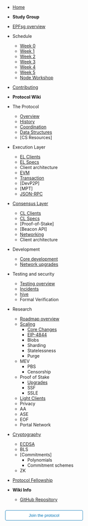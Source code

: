 - [Home](readme.md)
- **Study Group**
- [EPFsg overview](/eps/intro.md)
- Schedule
  - [Week 0](/eps/week0.md)
  - [Week 1](/eps/week1.md)
  - [Week 2](/eps/week2.md)
  - [Week 3](/eps/week3.md)
  - [Week 4](/eps/week4.md)
  - [Week 5](/eps/week5.md)
  - [Node Workshop](/eps/nodes_workshop.md)
- [Contributing](contributing.md)
- **Protocol Wiki**
- The Protocol
  - [Overview](/wiki/protocol/overview.md)
  - [History](/wiki/protocol/history.md)
  - [Coordination](/wiki/protocol/pm.md)
  - [Data Structures](/wiki/protocol/data-structures.md)
  - [CS Resources]
- Execution Layer
  - [EL Clients](/wiki/EL/el-clients.md)
  - [EL Specs](/wiki/EL/el-specs.md)
  - Client architecture
  - [EVM](/wiki/EL/evm.md)
  - [Transaction](/wiki/EL/transaction.md)
  - [DevP2P]
  - [MPT]
  - [JSON-RPC](/wiki/EL/JSON-RPC.md)
- [Consensus Layer](/wiki/CL/overview.md)
  - [CL Clients](/wiki/CL/cl-clients.md)
  - [CL Specs](/wiki/CL/cl-specs.md)
  - [Proof-of-Stake]
  - [Beacon API]
  - [Networking](/wiki/CL/cl-networking.md)
  - Client architecture
- Development
  - [Core development](/wiki/dev/core-development.md)
  - [Network upgrades](/wiki/dev/upgrades.md)
- Testing and security
  - [Testing overview](/wiki/testing/overview.md)
  - [Incidents](/wiki/testing/incidents.md)
  - [hive](/wiki/testing/hive.md)
  - Formal Verification
- Research
  - [Roadmap overview](/wiki/research/roadmap.md)
  - [Scaling](/wiki/research/scaling/scaling.md)
    - [Core Changes](/wiki/research/scaling/core-changes/core-changes.md)
    - [EIP-4844](/wiki/research/scaling/core-changes/eip-4844.md)
    - Blobs
    - Sharding
    - Statelessness
    - Purge
  - MEV
    - PBS
    - Censorship
  - Proof of Stake
    - [Upgrades](/docs/wiki/research/Beacon%20Chain%20Upgrades.md)
    - SSF
    - SSLE
  - [Light Clients](/wiki/research/light-clients.md)
  - Privacy
  - AA
  - ASE
  - EOF
  - Portal Network
- [Cryptography](/wiki/Cryptography/intro.md)
  - [ECDSA](/wiki/Cryptography/ecdsa.md)
  - BLS
  - [Commitments]
    - Polynomials
    - Commitment schemes
  - ZK
- [Protocol Fellowship](/wiki/epf.md)

- **Wiki Info**
  - [GitHub Repository](https://github.com/eth-protocol-fellows/protocol-studies)

<form action="https://epf.wiki/#/eps/intro" target="_blank">
  <input type="submit" value="Join the protocol" style="cursor: pointer;margin-top:12px;padding:8px;background-color:#FFFFFF;border:1px solid #0374B5;border-radius:.25rem;color:#0374B5;display:inline-block;text-align:center;text-decoration:none;width:250px;-webkit-text-size-adjust:none;mso-hide:all;" />
</form>
